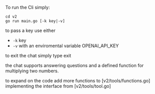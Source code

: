 To run the Cli simply:
```
cd v2
go run main.go [-k key|-v]
```

to pass a key use either
- `-k` key
- `-v` with an enviromental variable OPENAI_API_KEY

to exit the chat simply type exit


the chat supports answering questions and a defined function for multiplying two numbers.

to expand on the code add more functions to [v2/tools/functions.go] implementing the interface from [v2/tools/tool.go]
